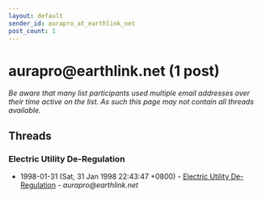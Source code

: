 ```yaml
---
layout: default
sender_id: aurapro_at_earthlink_net
post_count: 1
---
```


# aurapro<span>@</span>earthlink.net (1 post)

_Be aware that many list participants used multiple email addresses over their time active on the list. As such this page may not contain all threads available._

## Threads

### Electric Utility De-Regulation
+ 1998-01-31 (Sat, 31 Jan 1998 22:43:47 +0800) - [Electric Utility De-Regulation](/archive/1998/01/dd67f7117292ffcb320106ed382a18e278d46c01d20ca2f700e43550e145fe58) - _aurapro@earthlink.net_

